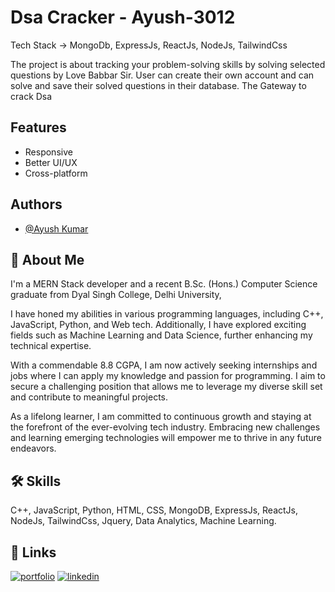 
# Dsa Cracker - Ayush-3012

Tech Stack -> MongoDb, ExpressJs, ReactJs, NodeJs, TailwindCss

The project is about tracking your problem-solving skills by solving selected questions by Love Babbar Sir. User can create their own account and can solve and save their solved questions in their database. The Gateway to crack Dsa


## Features

- Responsive
- Better UI/UX
- Cross-platform


## Authors

- [@Ayush Kumar](https://github.com/Ayush-3012)



## 🚀 About Me
I'm a MERN Stack developer and a recent B.Sc. (Hons.) Computer Science graduate from Dyal Singh College, Delhi University, 

I have honed my abilities in various programming languages, including C++, JavaScript, Python, and Web tech. Additionally, I have explored exciting fields such as Machine Learning and Data Science, further enhancing my technical expertise.

With a commendable 8.8 CGPA, I am now actively seeking internships and jobs where I can apply my knowledge and passion for programming. I aim to secure a challenging position that allows me to leverage my diverse skill set and contribute to meaningful projects. 

As a lifelong learner, I am committed to continuous growth and staying at the forefront of the ever-evolving tech industry. Embracing new challenges and learning emerging technologies will empower me to thrive in any future endeavors.
## 🛠 Skills
C++, JavaScript, Python, HTML, CSS, MongoDB, ExpressJs, ReactJs, NodeJs, TailwindCss, Jquery, Data Analytics, Machine Learning.


## 🔗 Links
[![portfolio](https://img.shields.io/badge/my_portfolio-000?style=for-the-badge&logo=ko-fi&logoColor=white)](https://portfolio-ayush-3012.vercel.app/)
[![linkedin](https://img.shields.io/badge/linkedin-0A66C2?style=for-the-badge&logo=linkedin&logoColor=white)](https://www.linkedin.com/in/ayush-kumar-6137651b4/)


